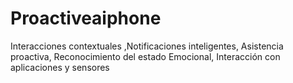 # Proactiveaiphone
Interacciones contextuales ,Notificaciones inteligentes, Asistencia proactiva, Reconocimiento del estado Emocional, Interacción con aplicaciones y sensores
